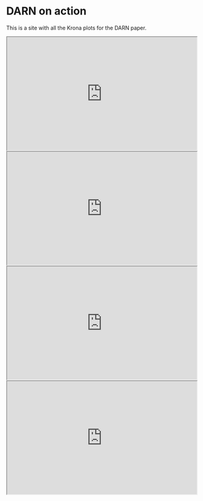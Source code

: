 # DARN on action

This is a site with all the Krona plots for the DARN paper. 


<iframe
  src="https://htmlpreview.github.io/?"
  style="width:100%; height:300px;"
></iframe>






<iframe
  src="https://htmlpreview.github.io/?"
  style="width:100%; height:300px;"
></iframe>











<iframe
  src="https://htmlpreview.github.io/?"
  style="width:100%; height:300px;"
></iframe>









<iframe
  src="https://htmlpreview.github.io/?"
  style="width:100%; height:300px;"
></iframe>


